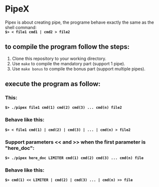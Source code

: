 # PipeX
Pipex is about creating pipe, the programe behave exactly the same as the shell command:  
**`$> < file1 cmd1 | cmd2 > file2`** 

## to compile the program follow the steps:  
1. Clone this repository to your working directory.  
2. Use `make` to compile the mandatory part (support 1 pipe).  
3. Use `make bonus` to compile the bonus part (support multiple pipes). 

## execute the program as follow:

### This:
**`$> ./pipex file1 cmd(1) cmd(2) cmd(3) ... cmd(n) file2`**

### Behave like this:
**`$> < file1 cmd(1) | cmd(2) | cmd(3) | ... | cmd(n) > file2`**

### Support parameters << and >> when the first parameter is "here_doc":
**`$> ./pipex here_doc LIMITER cmd(1) cmd(2) cmd(3) ... cmd(n) file`**

### Behave like this:
**`$> cmd(1) << LIMITER | cmd(2) | cmd(3) ... | cmd(n) >> file`**





